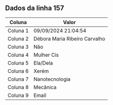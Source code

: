 ## Dados da linha 157

| Coluna | Valor |
|--------|-------|
| Coluna 1 | 09/09/2024 21:04:54 |
| Coluna 2 | Débora Maria Ribeiro Carvalho |
| Coluna 3 | Não |
| Coluna 4 | Mulher Cis |
| Coluna 5 | Ela/Dela |
| Coluna 6 | Xerém |
| Coluna 7 | Nanotecnologia |
| Coluna 8 | Mecânica |
| Coluna 9 | Email |
